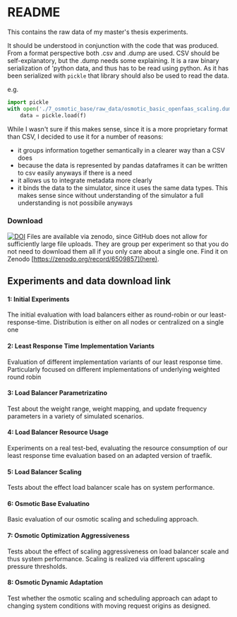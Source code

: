 # README
This contains the raw data of my master's thesis experiments.

It should be understood in conjunction with the code that was produced.
From a format perspective both .csv and .dump are used.
CSV should be self-explanatory, but the .dump needs some explaining.
It is a raw binary serialization of 'python data, and thus has to be read using python.
As it has been serialized with `pickle` that library should also be used to read the data.

e.g.

```python
import pickle
with open('./7_osmotic_base/raw_data/osmotic_basic_openfaas_scaling.dump', 'rb') as f:
    data = pickle.load(f)
```

While I wasn't sure if this makes sense, since it is a more proprietary format than CSV, I decided to use it for a number of reasons:
 - it groups information together semantically in a clearer way than a CSV does
 - because the data is represented by pandas dataframes it can be written to csv easily anyways if there is a need
 - it allows us to integrate metadata more clearly
 - it binds the data to the simulator, since it uses the same data types. This makes sense since without understanding of the simulator a full understanding is not possibile anyways

### Download
[![DOI](https://zenodo.org/badge/DOI/10.5281/zenodo.6509857.svg)](https://doi.org/10.5281/zenodo.6509857)
Files are available via zenodo, since GitHub does not allow for sufficiently large file uploads.
They are group per experiment so that you do not need to download them all if you only care about a single one.
Find it on Zenodo [https://zenodo.org/record/6509857](here).


## Experiments and data download link

#### 1: Initial Experiments
The initial evaluation with load balancers either as round-robin or our least-response-time. Distribution is either on all nodes or centralized on a single one

#### 2: Least Response Time Implementation Variants
Evaluation of different implementation variants of our least response time. Particularly focused on different implementations of underlying weighted round robin

#### 3: Load Balancer Parametrizatino
Test about the weight range, weight mapping, and update frequency parameters in a variety of simulated scenarios.

#### 4: Load Balancer Resource Usage
Experiments on a real test-bed, evaluating the resource consumption of our least response time evaluation based on an adapted version of traefik.

#### 5: Load Balancer Scaling
Tests about the effect load balancer scale has on system performance.

#### 6: Osmotic Base Evaluatino
Basic evaluation of our osmotic scaling and scheduling approach.

#### 7: Osmotic Optimization Aggressiveness
Tests about the effect of scaling aggressiveness on load balancer scale and thus system performance. Scaling is realized via different upscaling pressure thresholds.

#### 8: Osmotic Dynamic Adaptation
Test whether the osmotic scaling and scheduling approach can adapt to changing system conditions with moving request origins as designed.


